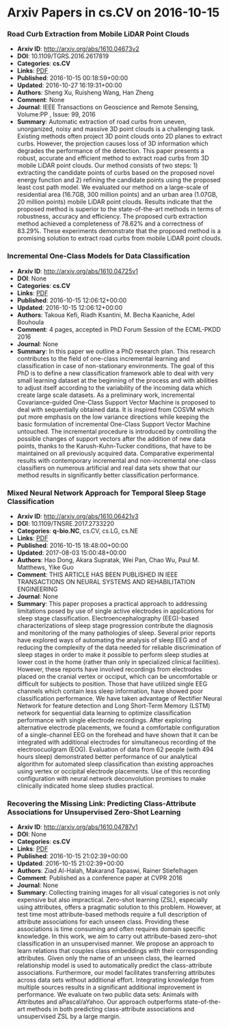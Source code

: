 # Arxiv Papers in cs.CV on 2016-10-15
### Road Curb Extraction from Mobile LiDAR Point Clouds
- **Arxiv ID**: http://arxiv.org/abs/1610.04673v2
- **DOI**: 10.1109/TGRS.2016.2617819
- **Categories**: **cs.CV**
- **Links**: [PDF](http://arxiv.org/pdf/1610.04673v2)
- **Published**: 2016-10-15 00:18:59+00:00
- **Updated**: 2016-10-27 16:19:31+00:00
- **Authors**: Sheng Xu, Ruisheng Wang, Han Zheng
- **Comment**: None
- **Journal**: IEEE Transactions on Geoscience and Remote Sensing, Volume:PP ,
  Issue: 99, 2016
- **Summary**: Automatic extraction of road curbs from uneven, unorganized, noisy and massive 3D point clouds is a challenging task. Existing methods often project 3D point clouds onto 2D planes to extract curbs. However, the projection causes loss of 3D information which degrades the performance of the detection. This paper presents a robust, accurate and efficient method to extract road curbs from 3D mobile LiDAR point clouds. Our method consists of two steps: 1) extracting the candidate points of curbs based on the proposed novel energy function and 2) refining the candidate points using the proposed least cost path model. We evaluated our method on a large-scale of residential area (16.7GB, 300 million points) and an urban area (1.07GB, 20 million points) mobile LiDAR point clouds. Results indicate that the proposed method is superior to the state-of-the-art methods in terms of robustness, accuracy and efficiency. The proposed curb extraction method achieved a completeness of 78.62% and a correctness of 83.29%. These experiments demonstrate that the proposed method is a promising solution to extract road curbs from mobile LiDAR point clouds.



### Incremental One-Class Models for Data Classification
- **Arxiv ID**: http://arxiv.org/abs/1610.04725v1
- **DOI**: None
- **Categories**: **cs.CV**
- **Links**: [PDF](http://arxiv.org/pdf/1610.04725v1)
- **Published**: 2016-10-15 12:06:12+00:00
- **Updated**: 2016-10-15 12:06:12+00:00
- **Authors**: Takoua Kefi, Riadh Ksantini, M. Becha Kaaniche, Adel Bouhoula
- **Comment**: 4 pages, accepted in PhD Forum Session of the ECML-PKDD 2016
- **Journal**: None
- **Summary**: In this paper we outline a PhD research plan. This research contributes to the field of one-class incremental learning and classification in case of non-stationary environments. The goal of this PhD is to define a new classification framework able to deal with very small learning dataset at the beginning of the process and with abilities to adjust itself according to the variability of the incoming data which create large scale datasets. As a preliminary work, incremental Covariance-guided One-Class Support Vector Machine is proposed to deal with sequentially obtained data. It is inspired from COSVM which put more emphasis on the low variance directions while keeping the basic formulation of incremental One-Class Support Vector Machine untouched. The incremental procedure is introduced by controlling the possible changes of support vectors after the addition of new data points, thanks to the Karush-Kuhn-Tucker conditions, that have to be maintained on all previously acquired data. Comparative experimental results with contemporary incremental and non-incremental one-class classifiers on numerous artificial and real data sets show that our method results in significantly better classification performance.



### Mixed Neural Network Approach for Temporal Sleep Stage Classification
- **Arxiv ID**: http://arxiv.org/abs/1610.06421v3
- **DOI**: 10.1109/TNSRE.2017.2733220
- **Categories**: **q-bio.NC**, cs.CV, cs.LG, cs.NE
- **Links**: [PDF](http://arxiv.org/pdf/1610.06421v3)
- **Published**: 2016-10-15 18:48:00+00:00
- **Updated**: 2017-08-03 15:00:48+00:00
- **Authors**: Hao Dong, Akara Supratak, Wei Pan, Chao Wu, Paul M. Matthews, Yike Guo
- **Comment**: THIS ARTICLE HAS BEEN PUBLISHED IN IEEE TRANSACTIONS ON NEURAL
  SYSTEMS AND REHABILITATION ENGINEERING
- **Journal**: None
- **Summary**: This paper proposes a practical approach to addressing limitations posed by use of single active electrodes in applications for sleep stage classification. Electroencephalography (EEG)-based characterizations of sleep stage progression contribute the diagnosis and monitoring of the many pathologies of sleep. Several prior reports have explored ways of automating the analysis of sleep EEG and of reducing the complexity of the data needed for reliable discrimination of sleep stages in order to make it possible to perform sleep studies at lower cost in the home (rather than only in specialized clinical facilities). However, these reports have involved recordings from electrodes placed on the cranial vertex or occiput, which can be uncomfortable or difficult for subjects to position. Those that have utilized single EEG channels which contain less sleep information, have showed poor classification performance. We have taken advantage of Rectifier Neural Network for feature detection and Long Short-Term Memory (LSTM) network for sequential data learning to optimize classification performance with single electrode recordings. After exploring alternative electrode placements, we found a comfortable configuration of a single-channel EEG on the forehead and have shown that it can be integrated with additional electrodes for simultaneous recording of the electroocuolgram (EOG). Evaluation of data from 62 people (with 494 hours sleep) demonstrated better performance of our analytical algorithm for automated sleep classification than existing approaches using vertex or occipital electrode placements. Use of this recording configuration with neural network deconvolution promises to make clinically indicated home sleep studies practical.



### Recovering the Missing Link: Predicting Class-Attribute Associations for Unsupervised Zero-Shot Learning
- **Arxiv ID**: http://arxiv.org/abs/1610.04787v1
- **DOI**: None
- **Categories**: **cs.CV**
- **Links**: [PDF](http://arxiv.org/pdf/1610.04787v1)
- **Published**: 2016-10-15 21:02:39+00:00
- **Updated**: 2016-10-15 21:02:39+00:00
- **Authors**: Ziad Al-Halah, Makarand Tapaswi, Rainer Stiefelhagen
- **Comment**: Published as a conference paper at CVPR 2016
- **Journal**: None
- **Summary**: Collecting training images for all visual categories is not only expensive but also impractical. Zero-shot learning (ZSL), especially using attributes, offers a pragmatic solution to this problem. However, at test time most attribute-based methods require a full description of attribute associations for each unseen class. Providing these associations is time consuming and often requires domain specific knowledge. In this work, we aim to carry out attribute-based zero-shot classification in an unsupervised manner. We propose an approach to learn relations that couples class embeddings with their corresponding attributes. Given only the name of an unseen class, the learned relationship model is used to automatically predict the class-attribute associations. Furthermore, our model facilitates transferring attributes across data sets without additional effort. Integrating knowledge from multiple sources results in a significant additional improvement in performance. We evaluate on two public data sets: Animals with Attributes and aPascal/aYahoo. Our approach outperforms state-of-the-art methods in both predicting class-attribute associations and unsupervised ZSL by a large margin.



